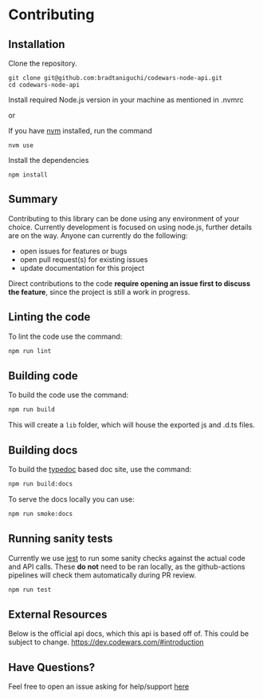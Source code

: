# Contributing

## Installation

Clone the repository.

```
git clone git@github.com:bradtaniguchi/codewars-node-api.git
cd codewars-node-api
```

Install required Node.js version in your machine as mentioned in .nvmrc

or

If you have [nvm](https://dev.codewars.com/#introduction) installed, run the command

```
nvm use
```

Install the dependencies

```
npm install
```

## Summary

Contributing to this library can be done using any environment of your choice. Currently development is focused on using node.js, further details are on the way.
Anyone can currently do the following:

- open issues for features or bugs
- open pull request(s) for existing issues
- update documentation for this project

Direct contributions to the code **require opening an issue first to discuss the feature**, since the project is still a work in progress.

## Linting the code

To lint the code use the command:

```bash
npm run lint
```

## Building code

To build the code use the command:

```bash
npm run build
```

This will create a `lib` folder, which will house the exported js and .d.ts files.

## Building docs

To build the [typedoc](https://www.npmjs.com/package/typedoc) based doc site, use the command:

```bash
npm run build:docs
```

To serve the docs locally you can use:

```bash
npm run smoke:docs
```

## Running sanity tests

Currently we use [jest](https://jestjs.io/docs/getting-started) to run some sanity checks
against the actual code and API calls. These **do not** need to be ran locally, as the github-actions
pipelines will check them automatically during PR review.

```bash
npm run test
```

## External Resources

Below is the official api docs, which this api is based off of. This could be subject to change.
https://dev.codewars.com/#introduction

## Have Questions?

Feel free to open an issue asking for help/support [here](https://github.com/bradtaniguchi/codewars-node-api/issues)
